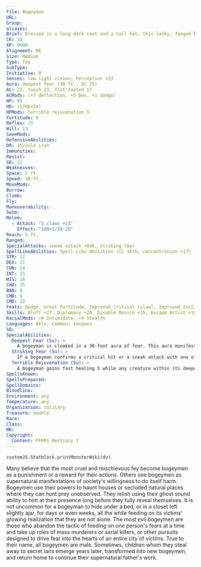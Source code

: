 ```yaml
---
File: Bogeyman
URL: 
Group: 
aliases: 
Brief: Dressed in a long dark coat and a tall hat, this lanky, fanged humanoid exudes an almost palpable aura of horror.
CR: 10
XP: 9600
Alignment: NE
Size: Medium
Type: fey
SubType: 
Initiative: 9
Senses: low-light vision; Perception +23
Aura: deepest fear (30 ft., DC 25)
AC: 23, touch 23, flat-footed 17
ACMods: (+7 deflection, +5 Dex, +1 dodge)
HP: 93
HD: (17d6+34)
HPMods: terrible rejuvenation 5
Fortitude: 9
Reflex: 15
Will: 13
SaveMods: 
DefensiveAbilities: 
DR: 15/cold iron
Immunities: 
Resist: 
SR: 21
Weaknesses: 
Space: 5 ft.
Speed: 30 ft.
MoveMods: 
Burrow: 
Climb: 
Fly: 
Maneuverability: 
Swim: 
Melee: 
  - Attack: "2 claws +13"
    Effect: "1d8+1/19-20"
Reach: 5 ft.
Ranged: 
SpecialAttacks: sneak attack +6d6, striking fear
SpellLikeAbilities: Spell-Like Abilities (CL 16th; concentration +17)  Constant-detect thoughts, tongues   At Will-darkness, gaseous form, ghost sound (DC 17), invisibility, suggestion (DC 20)   3/day-crushing despair (DC 21), hold person (DC 20), quickened phantasmal killer (DC 21)   1/day-nightmare (DC 22)
STR: 12
DEX: 21
CON: 14
INT: 15
WIS: 16
CHA: 25
BAB: 8
CMB: 9
CMD: 32
Feats: Dodge, Great Fortitude, Improved Critical (claw), Improved Initiative, Mobility, Quicken Spell-Like Ability (phantasmal killer), Skill Focus (Stealth), Spring Attack, Weapon Finesse
Skills: Bluff +27, Diplomacy +20, Disable Device +15, Escape Artist +18, Intimidate +28, Knowledge (local) +16, Perception +23, Sense Motive +23, Spellcraft +12, Stealth +35
RacialMods: +4 Intimidate, +4 Stealth
Languages: Aklo, Common; tongues
SQ: 
SpecialAbilities:
  Deepest Fear (Su): >
    A bogeyman is cloaked in a 30-foot aura of fear. This aura manifests as a shifting haze of images that reflect the viewer's deepest fears. The first time it  ends its turn within the aura, a creature must make a DC 25 Will save or become shaken for as long as it stays within the aura. If the creature succeeds at the saving throw, it cannot be affected again by the aura for another 24 hours. This is a fear effect. The DC is Charisma-based.
  Striking Fear (Su): >
    If a bogeyman confirms a critical hit or a sneak attack with one of its claws on a target currently suffering a fear effect, that effect automatically becomes one step more severe (shaken creatures become frightened, frightened creatures become panicked, and panicked creatures cower in fear). A DC 25 Will save negates this increase. In addition, a critical hit from the bogeyman's claw forces any target that has successfully saved against the creature's fear aura to make another Will save against its effects, even if 24 hours have not yet passed. This is a fear effect. The DC is Charisma-based.
  Terrible Rejuvenation (Su): >
    A bogeyman gains fast healing 5 while any creature within its deepest fear aura is suffering from a fear effect, including any fear effect created by the aura itself.
SpellsKnown: 
SpellsPrepared: 
SpellDomains: 
Bloodline: 
Environment: any
Temperature: any
Organization: solitary
Treasure: double
Race: 
Class: 
MR: 
Copyright:
  Content: PFRPG Bestiary 3
---
```

```dataviewjs
customJS.Statblock.printMonsterWiki(dv)
```
Many believe that the most cruel and mischievous fey become bogeymen as a punishment or a reward for their actions. Others see bogeymen as supernatural manifestations of society's willingness to do itself harm.  Bogeymen use their powers to haunt houses or secluded natural places where they can hunt prey unobserved. They relish using their ghost sound ability to hint at their presence long before they fully reveal themselves. It is not uncommon for a bogeyman to hide under a bed, or in a closet left slightly ajar, for days or even weeks, all the while feeding on its victims' growing realization that they are not alone.  The most evil bogeymen are those who abandon the tactic of feeding on one person's fears at a time and take up roles of mass murderers or serial killers, or other pursuits designed to drive fear into the hearts of an entire city of victims. True to their name, all bogeymen are male. Sometimes, children whom they steal away to secret lairs emerge years later, transformed into new bogeymen, and return home to continue their supernatural father's work.
